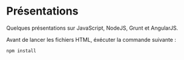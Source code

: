 # Présentations

Quelques présentations sur JavaScript, NodeJS, Grunt et AngularJS.

Avant de lancer les fichiers HTML, éxécuter la commande suivante :

```
npm install
```